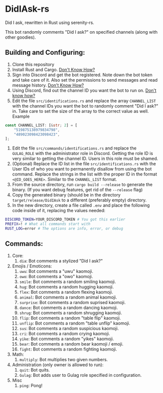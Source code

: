 # DidIAsk-rs
Did I ask, rewritten in Rust using serenity-rs.

This bot randomly comments "Did I ask?" on specified channels (along with other goodies).

## Building and Configuring:
1. Clone this repository
1. Install Rust and Cargo. [Don't Know How?](https://doc.rust-lang.org/cargo/getting-started/installation.html)
1. Sign into Discord and get the bot registered. Note down the bot token and take care of it. Also set the permissions to send messages and read message history. [Don't Know How?](https://www.writebots.com/discord-bot-token/)
1. Using Discord, find out the channel ID you want the bot to run on. [Don't know how?](https://www.swipetips.com/how-to-get-channel-id-in-discord/)
1. Edit the file `src/identifications.rs` and replace the array `CHANNEL_LIST` with the channel IDs you want the bot to randomly comment "Did I ask?" in. Take care to set the size of the array to the correct value as well. Example
```rust
const CHANNEL_LIST: [&str; 2] = [
    "519875138979834798",
    "489023098423098423",
];
```
1. Edit the file `src/commands/identifications.rs` and replace the `GULAG_ROLE` with the administrator role in Discord. Getting the role ID is very similar to getting the channel ID. Users in this role must be shamed.
1. (Optional) Replace the ID list in the file `src/identifications.rs` with the User IDs of who you want to permanently disallow from using the bot command. Replace the strings in the list with the proper ID in the format `<@ID_GOES_HERE>`. Similar to the `CHANNEL_LIST` format.
1. From the source directory, run `cargo build --release` to generate the binary. (If you want debug features, get rid of the `--release` flag)
1. Copy the generated binary (should be in the directory `target/release/DidIAsk` to a different (preferably empty) directory.
1. In the new directory, create a file called `.env` and place the following code inside of it, replacing the values needed:
```sh
DISCORD_TOKEN=YOUR_DISCORD_TOKEN # You got this earlier
PREFIX=! # What all commands start with
RUST_LOG=error # The options are info, error, or debug
```

## Commands:
1. Core:
    1. `dia`: Bot comments a stylized "Did I ask?"
1. Emojis / Emoticons:
    1. `uwu`: Bot comments a "uwu" kaomoji.
    1. `owo`: Bot comments a "owo" kaomoji.
    1. `smile`: Bot comments a random smiling kaomoji.
    1. `hug`: Bot comments a random hugging kaomoji.
    1. `flex`: Bot comments a random flexing kaomoji.
    1. `animal`: Bot comments a random animal kaomoji.
    1. `surprise`: Bot comments a random suprised kaomoji.
    1. `dance`: Bot comments a random dancing kaomoji.
    1. `shrug`: Bot comments a random shrugging kaomoji. 
    1. `flip`: Bot comments a random "table flip" kaomoji.
    1. `unflip`: Bot comments a random "table unflip" kaomoji.
    1. `sus`: Bot comments a random suspicious kaomoji.
    1. `cri`: Bot comments a random crying kaomoji.
    1. `yike`: Bot comments a random "yikes" kaomoji.
    1. `bear`: Bot comments a random bear kaomoji / emoji.
    1. `fight`: Bot comments a random fighting kaomoji.
1. Math:
    1. `multiply`: Bot multiplies two given numbers.
1. Administration (only owner is allowed to run):
    1. `quit`: Bot quits.
    1. `Gulag`: Bot adds user to Gulag role specified in configuration.
1. Misc
    1. `ping`: Pong!

